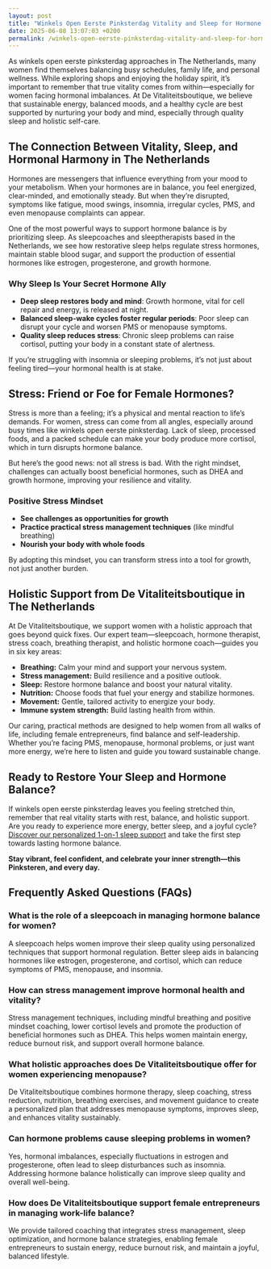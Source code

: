 ```yaml
---
layout: post
title: "Winkels Open Eerste Pinksterdag Vitality and Sleep for Hormone Balance"
date: 2025-06-08 13:07:03 +0200
permalink: /winkels-open-eerste-pinksterdag-vitality-and-sleep-for-hormone-balance/
---
```

As winkels open eerste pinksterdag approaches in The Netherlands, many women find themselves balancing busy schedules, family life, and personal wellness. While exploring shops and enjoying the holiday spirit, it’s important to remember that true vitality comes from within—especially for women facing hormonal imbalances. At De Vitaliteitsboutique, we believe that sustainable energy, balanced moods, and a healthy cycle are best supported by nurturing your body and mind, especially through quality sleep and holistic self-care.

## The Connection Between Vitality, Sleep, and Hormonal Harmony in The Netherlands

Hormones are messengers that influence everything from your mood to your metabolism. When your hormones are in balance, you feel energized, clear-minded, and emotionally steady. But when they’re disrupted, symptoms like fatigue, mood swings, insomnia, irregular cycles, PMS, and even menopause complaints can appear.

One of the most powerful ways to support hormone balance is by prioritizing sleep. As sleepcoaches and sleeptherapists based in the Netherlands, we see how restorative sleep helps regulate stress hormones, maintain stable blood sugar, and support the production of essential hormones like estrogen, progesterone, and growth hormone.

### Why Sleep Is Your Secret Hormone Ally

- **Deep sleep restores body and mind**: Growth hormone, vital for cell repair and energy, is released at night.
- **Balanced sleep-wake cycles foster regular periods**: Poor sleep can disrupt your cycle and worsen PMS or menopause symptoms.
- **Quality sleep reduces stress**: Chronic sleep problems can raise cortisol, putting your body in a constant state of alertness.

If you’re struggling with insomnia or sleeping problems, it’s not just about feeling tired—your hormonal health is at stake.

## Stress: Friend or Foe for Female Hormones?

Stress is more than a feeling; it’s a physical and mental reaction to life’s demands. For women, stress can come from all angles, especially around busy times like winkels open eerste pinksterdag. Lack of sleep, processed foods, and a packed schedule can make your body produce more cortisol, which in turn disrupts hormone balance.

But here’s the good news: not all stress is bad. With the right mindset, challenges can actually boost beneficial hormones, such as DHEA and growth hormone, improving your resilience and vitality.

### Positive Stress Mindset

- **See challenges as opportunities for growth**
- **Practice practical stress management techniques** (like mindful breathing)
- **Nourish your body with whole foods**

By adopting this mindset, you can transform stress into a tool for growth, not just another burden.

## Holistic Support from De Vitaliteitsboutique in The Netherlands

At De Vitaliteitsboutique, we support women with a holistic approach that goes beyond quick fixes. Our expert team—sleepcoach, hormone therapist, stress coach, breathing therapist, and holistic hormone coach—guides you in six key areas:

- **Breathing:** Calm your mind and support your nervous system.
- **Stress management:** Build resilience and a positive outlook.
- **Sleep:** Restore hormone balance and boost your natural vitality.
- **Nutrition:** Choose foods that fuel your energy and stabilize hormones.
- **Movement:** Gentle, tailored activity to energize your body.
- **Immune system strength:** Build lasting health from within.

Our caring, practical methods are designed to help women from all walks of life, including female entrepreneurs, find balance and self-leadership. Whether you’re facing PMS, menopause, hormonal problems, or just want more energy, we’re here to listen and guide you toward sustainable change.

## Ready to Restore Your Sleep and Hormone Balance?

If winkels open eerste pinksterdag leaves you feeling stretched thin, remember that real vitality starts with rest, balance, and holistic support. Are you ready to experience more energy, better sleep, and a joyful cycle? [Discover our personalized 1-on-1 sleep support](https://devitaliteitsboutique.nl/slaapproblemen-1-op-1-begeleiding/) and take the first step towards lasting hormone balance.

**Stay vibrant, feel confident, and celebrate your inner strength—this Pinksteren, and every day.**

## Frequently Asked Questions (FAQs)

### What is the role of a sleepcoach in managing hormone balance for women?

A sleepcoach helps women improve their sleep quality using personalized techniques that support hormonal regulation. Better sleep aids in balancing hormones like estrogen, progesterone, and cortisol, which can reduce symptoms of PMS, menopause, and insomnia.

### How can stress management improve hormonal health and vitality?

Stress management techniques, including mindful breathing and positive mindset coaching, lower cortisol levels and promote the production of beneficial hormones such as DHEA. This helps women maintain energy, reduce burnout risk, and support overall hormone balance.

### What holistic approaches does De Vitaliteitsboutique offer for women experiencing menopause?

De Vitaliteitsboutique combines hormone therapy, sleep coaching, stress reduction, nutrition, breathing exercises, and movement guidance to create a personalized plan that addresses menopause symptoms, improves sleep, and enhances vitality sustainably.

### Can hormone problems cause sleeping problems in women?

Yes, hormonal imbalances, especially fluctuations in estrogen and progesterone, often lead to sleep disturbances such as insomnia. Addressing hormone balance holistically can improve sleep quality and overall well-being.

### How does De Vitaliteitsboutique support female entrepreneurs in managing work-life balance?

We provide tailored coaching that integrates stress management, sleep optimization, and hormone balance strategies, enabling female entrepreneurs to sustain energy, reduce burnout risk, and maintain a joyful, balanced lifestyle.

<script type="application/ld+json">
{
  "@context": "https://schema.org",
  "@type": "BlogPosting",
  "headline": "Winkels Open Eerste Pinksterdag Vitality and Sleep for Hormone Balance",
  "description": "Explore how De Vitaliteitsboutique supports women in The Netherlands with holistic sleep and hormone balance strategies around winkels open eerste pinksterdag.",
  "author": {
    "@type": "Person",
    "name": "De Vitaliteitsboutique",
    "description": "At De Vitaliteitsboutique, we empower women to enhance their vitality through personalized, practical guidance in breathing, stress management, sleep, nutrition, movement, and immune system strength."
  },
  "datePublished": "2024-06-01",
  "mainEntityOfPage": {
    "@type": "WebPage",
    "@id": "https://devitaliteitsboutique.nl/blog/winkels-open-eerste-pinksterdag-vitality-sleep-hormone-balance"
  },
  "keywords": "Sleepcoach, Sleeptherapist, Hormone therapist, Hormone expert, Stress therapist, stress coach, breathing therapist, Holistic hormone coach, Vitality, Sleeping problems, Hormone problems, Menopause, PMS, Hormone balance, Sleep and hormones, Holistic therapist, insomnia, Women's holistic health, Burnout prevention for women, Work-life balance for women",
  "publisher": {
    "@type": "Person",
    "name": "De Vitaliteitsboutique"
  }
}
</script>

<script type="application/ld+json">
{
  "@context": "https://schema.org",
  "@type": "FAQPage",
  "mainEntity": [
    {
      "@type": "Question",
      "name": "What is the role of a sleepcoach in managing hormone balance for women?",
      "acceptedAnswer": {
        "@type": "Answer",
        "text": "A sleepcoach helps women improve their sleep quality using personalized techniques that support hormonal regulation. Better sleep aids in balancing hormones like estrogen, progesterone, and cortisol, which can reduce symptoms of PMS, menopause, and insomnia."
      }
    },
    {
      "@type": "Question",
      "name": "How can stress management improve hormonal health and vitality?",
      "acceptedAnswer": {
        "@type": "Answer",
        "text": "Stress management techniques, including mindful breathing and positive mindset coaching, lower cortisol levels and promote the production of beneficial hormones such as DHEA. This helps women maintain energy, reduce burnout risk, and support overall hormone balance."
      }
    },
    {
      "@type": "Question",
      "name": "What holistic approaches does De Vitaliteitsboutique offer for women experiencing menopause?",
      "acceptedAnswer": {
        "@type": "Answer",
        "text": "De Vitaliteitsboutique combines hormone therapy, sleep coaching, stress reduction, nutrition, breathing exercises, and movement guidance to create a personalized plan that addresses menopause symptoms, improves sleep, and enhances vitality sustainably."
      }
    },
    {
      "@type": "Question",
      "name": "Can hormone problems cause sleeping problems in women?",
      "acceptedAnswer": {
        "@type": "Answer",
        "text": "Yes, hormonal imbalances, especially fluctuations in estrogen and progesterone, often lead to sleep disturbances such as insomnia. Addressing hormone balance holistically can improve sleep quality and overall well-being."
      }
    },
    {
      "@type": "Question",
      "name": "How does De Vitaliteitsboutique support female entrepreneurs in managing work-life balance?",
      "acceptedAnswer": {
        "@type": "Answer",
        "text": "We provide tailored coaching that integrates stress management, sleep optimization, and hormone balance strategies, enabling female entrepreneurs to sustain energy, reduce burnout risk, and maintain a joyful, balanced lifestyle."
      }
    }
  ]
}
</script>